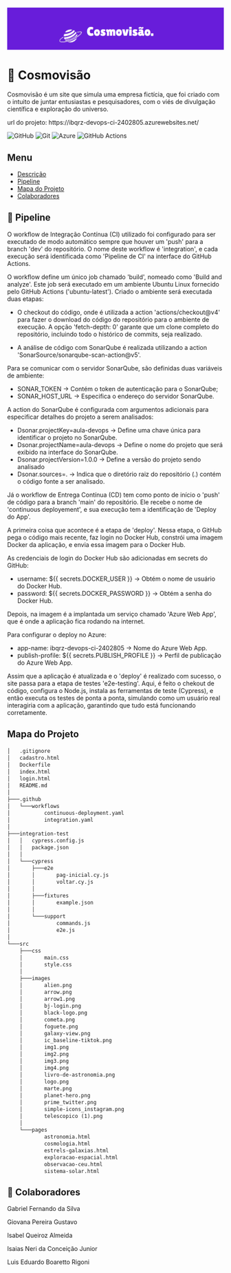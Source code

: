 <p id="descrição"></p>

<img src="./src/images/logoReadme.png" alt="logo" width="1000px">

# :stars: Cosmovisão 

<p align="justify">

Cosmovisão é um site que simula uma empresa fictícia, que foi criado com o intuito de juntar entusiastas e pesquisadores, com o viés de divulgação científica e exploração do universo.   

</p>

<p>url do projeto: https://ibqrz-devops-ci-2402805.azurewebsites.net/</p>

![GitHub](https://img.shields.io/badge/github-%23121011.svg?style=for-the-badge&logo=github&logoColor=white)
![Git](https://img.shields.io/badge/git-%23F05033.svg?style=for-the-badge&logo=git&logoColor=white)
![Azure](https://img.shields.io/badge/azure-%230072C6.svg?style=for-the-badge&logo=microsoftazure&logoColor=white)
![GitHub Actions](https://img.shields.io/badge/github%20actions-%232671E5.svg?style=for-the-badge&logo=githubactions&logoColor=white)

## Menu 

<ul>
    <li>
        <a href="#descrição">Descrição</a>
    </li>
    <li>
        <a href="#pipeline">Pipeline</a>
    </li>
    <li>
        <a href="#mapa">Mapa do Projeto</a>
    </li>
    <li>
        <a href="#colaboradores">Colaboradores</a>
    </li>
</ul>

<p id="pipeline"></p>

## :repeat: Pipeline


<p>O workflow de Integração Contínua (CI) utilizado foi configurado para ser executado de modo automático sempre que houver um 'push' para a branch 'dev' do repositório. O nome deste workflow é 'integration', e cada execução será identificada como 'Pipeline de CI' na interface do GitHub Actions.</p>

<p>O workflow define um único job chamado 'build', nomeado como 'Build and analyze'. Este job será executado em um ambiente Ubuntu Linux fornecido pelo GitHub Actions ('ubuntu-latest'). Criado o ambiente será executada duas etapas:</p>

<p>

- O checkout do código, onde é utilizada a action 'actions/checkout@v4' para fazer o download do código do repositório para o ambiente de execução. A opção 'fetch-depth: 0' garante que um clone completo do repositório, incluindo todo o histórico de commits, seja realizado. 

- A análise de código com SonarQube é realizada utilizando a action 'SonarSource/sonarqube-scan-action@v5'.</p>

<p>Para se comunicar com o servidor SonarQube, são definidas duas variáveis de ambiente:

- SONAR_TOKEN -> Contém o token de autenticação para o SonarQube;
- SONAR_HOST_URL -> Especifica o endereço do servidor SonarQube.</p>

<p> A action do SonarQube é configurada com argumentos adicionais para especificar detalhes do projeto a serem analisados:

- Dsonar.projectKey=aula-devops -> Define uma chave única para identificar o projeto no SonarQube.
- Dsonar.projectName=aula-devops -> Define o nome do projeto que será exibido na interface do SonarQube.
- Dsonar.projectVersion=1.0.0 -> Define a versão do projeto sendo analisado
- Dsonar.sources=. -> Indica que o diretório raiz do repositório (.) contém o código fonte a ser analisado.</p>


<p>Já o workflow de Entrega Contínua (CD) tem como ponto de início o 'push' de código para a branch 'main' do repositório. Ele recebe o nome de 'continuous deployement', e sua execução tem a identificação de 'Deploy do App'.</p>

<p>A primeira coisa que acontece é a etapa de 'deploy'. Nessa etapa, o GitHub pega o código mais recente, faz login no Docker Hub, constrói uma imagem Docker da aplicação, e envia essa imagem para o Docker Hub.</p>

<p>As credenciais de login do Docker Hub são adicionadas em secrets do GitHub:

- username: ${{ secrets.DOCKER_USER }} -> Obtém o nome de usuário do Docker Hub.
- password: ${{ secrets.DOCKER_PASSWORD }} -> Obtém a senha do Docker Hub.</p>

<p>Depois, na imagem é a implantada um serviço chamado 'Azure Web App', que é onde a aplicação fica rodando na internet. 

Para configurar o deploy no Azure:

- app-name: ibqrz-devops-ci-2402805 -> Nome do Azure Web App.
- publish-profile: ${{ secrets.PUBLISH_PROFILE }} -> Perfil de publicação do Azure Web App.</p>

<p>Assim que a aplicação é atualizada e o 'deploy' é realizado com sucesso, o site passa para a etapa de testes 'e2e-testing'. Aqui, é feito o chekout de código, configura o Node.js, instala as ferramentas de teste (Cypress), e então executa os testes de ponta a ponta, simulando como um usuário real interagiria com a aplicação, garantindo que tudo está funcionando corretamente.</p>




<p id="mapa"></p>

## Mapa do Projeto
<!-- usar comando 'tree /F' no terminal -->
```.
│   .gitignore
│   cadastro.html
│   Dockerfile
│   index.html
│   login.html
│   README.md
│
├───.github
│   └───workflows
│           continuous-deployment.yaml
│           integration.yaml
│
├───integration-test
│   │   cypress.config.js
│   │   package.json
│   │
│   └───cypress
│       ├───e2e
│       │       pag-inicial.cy.js
│       │       voltar.cy.js
│       │
│       ├───fixtures
│       │       example.json
│       │
│       └───support
│               commands.js
│               e2e.js
│
└───src
    ├───css
    │       main.css
    │       style.css
    │
    ├───images
    │       alien.png
    │       arrow.png
    │       arrow1.png
    │       bj-login.png
    │       black-logo.png
    │       cometa.png
    │       foguete.png
    │       galaxy-view.png
    │       ic_baseline-tiktok.png
    │       img1.png
    │       img2.png
    │       img3.png
    │       img4.png
    │       livro-de-astronomia.png
    │       logo.png
    │       marte.png
    │       planet-hero.png
    │       prime_twitter.png
    │       simple-icons_instagram.png
    │       telescopico (1).png
    │
    └───pages
            astronomia.html
            cosmologia.html
            estrels-galaxias.html
            exploracao-espacial.html
            observacao-ceu.html
            sistema-solar.html
```

<p id="colaboradores"></p>

## :busts_in_silhouette: Colaboradores

<p>Gabriel Fernando da Silva</p>

<p>Giovana Pereira Gustavo</p>

<p>Isabel Queiroz Almeida</p>

<p>Isaias Neri da Conceição Junior</p>

<p>Luis Eduardo Boaretto Rigoni</p>